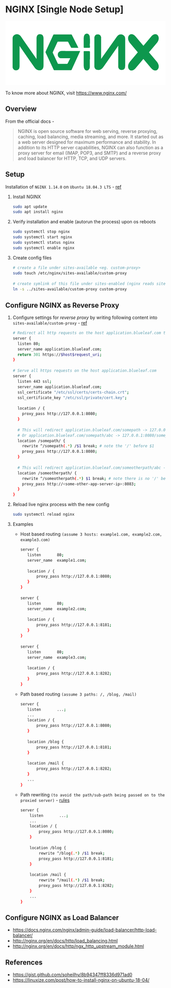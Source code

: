 # NGINX [Single Node Setup]
<img src="https://github.com/abhishektripathi24/platform-setup/blob/master/nginx/images/nginx-logo.png" width="550" height="200"/>

To know more about NGINX, visit https://www.nginx.com/

## Overview
From the official docs -

> NGINX is open source software for web serving, reverse proxying, caching, load balancing, media streaming, and more. It started out as a web server designed for maximum performance and stability. In addition to its HTTP server capabilities, NGINX can also function as a proxy server for email (IMAP, POP3, and SMTP) and a reverse proxy and load balancer for HTTP, TCP, and UDP servers.

## Setup
Installation of `NGINX 1.14.0` on `Ubuntu 18.04.3 LTS` - [ref](https://www.nginx.com/resources/wiki/start/topics/tutorials/install/)

1. Install NGINX
    ```bash
    sudo apt update
    sudo apt install nginx 
    ```

2. Verify installation and enable (autorun the process) upon os reboots
    ```bash
    sudo systemctl stop nginx
    sudo systemctl start nginx
    sudo systemctl status nginx
    sudo systemctl enable nginx
    ``` 

3. Create config files
    ```bash
    # create a file under sites-available <eg. custom-proxy>
    sudo touch /etc/nginx/sites-available/custom-proxy
      
    # create symlink of this file under sites-enabled (nginx reads sites-enabled for configs)
    ln -s ../sites-available/custom-proxy custom-proxy
   ```

## Configure NGINX as Reverse Proxy
1. Configure settings for *reverse proxy* by writing following content into `sites-available/custom-proxy` - [ref](https://docs.nginx.com/nginx/admin-guide/web-server/reverse-proxy/) 
    ```bash
    # Redirect all http requests on the host application.blueleaf.com to https
    server {
      listen 80;
      server_name application.blueleaf.com;
      return 301 https://$host$request_uri;
    }
   
    # Serve all https requests on the host application.blueleaf.com
    server {
      listen 443 ssl;
      server_name application.blueleaf.com;
      ssl_certificate "/etc/ssl/certs/certs-chain.crt";
      ssl_certificate_key "/etc/ssl/private/cert.key";
    
      location / {
        proxy_pass http://127.0.0.1:8080;
      }
    
      # This will redirect application.blueleaf.com/somepath -> 127.0.0.1:8080/somepath
      # Or application.blueleaf.com/somepath/abc -> 127.0.0.1:8080/somepath//abc (Hence the error due to //) 
      location /somepath/ {
        rewrite ^/somepath(.*) /$1 break; # note the '/' before $1
        proxy_pass http://127.0.0.1:8080;
      }
    
      # This will redirect application.blueleaf.com/someotherpath/abc -> 127.0.0.1:8080/somepath/abc
      location /someotherpath/ {
        rewrite ^/someotherpath(.*) $1 break; # note there is no '/' before $1
        proxy_pass http://<some-other-app-server-ip>:8083;
      }
    }
    ```

2. Reload live nginx process with the new config
    ```bash
   sudo systemctl reload nginx 
   ``` 

3. Examples
    * Host based routing `(assume 3 hosts: example1.com, example2.com, example3.com)`
        ```bash
        server {
           listen       80;
           server_name  example1.com;
       
           location / {
               proxy_pass http://127.0.0.1:8080;
           }
        }
       
       server {
           listen       80;
           server_name  example2.com;
       
           location / {
               proxy_pass http://127.0.0.1:8181;
           }
       }
       
       server {
           listen       80;
           server_name  example3.com;
       
           location / {
               proxy_pass http://127.0.0.1:8282;
           }
       }
        ```
   
    * Path based routing `(assume 3 paths: /, /blog, /mail)`
        ```bash
        server {
           listen       ...;
           ...
           location / {
               proxy_pass http://127.0.0.1:8080;
           }
           
           location /blog {
               proxy_pass http://127.0.0.1:8181;
           }
       
           location /mail {
               proxy_pass http://127.0.0.1:8282;
           }
           ...
        }
        ```
   
   * Path rewriting `(to avoid the path/sub-path being passed on to the proxied server)` - [rules](https://www.nginx.com/blog/creating-nginx-rewrite-rules/)
       ```bash
       server {
           listen       ...;
           ...
           location / {
               proxy_pass http://127.0.0.1:8080;
           }
           
           location /blog {
               rewrite ^/blog(.*) /$1 break;
               proxy_pass http://127.0.0.1:8181;
           }
       
           location /mail {
               rewrite ^/mail(.*) /$1 break;
               proxy_pass http://127.0.0.1:8282;
           }
           ...
       }
       ```

## Configure NGINX as Load Balancer
* https://docs.nginx.com/nginx/admin-guide/load-balancer/http-load-balancer/
* http://nginx.org/en/docs/http/load_balancing.html
* http://nginx.org/en/docs/http/ngx_http_upstream_module.html

## References
* https://gist.github.com/soheilhy/8b94347ff8336d971ad0
* https://linuxize.com/post/how-to-install-nginx-on-ubuntu-18-04/